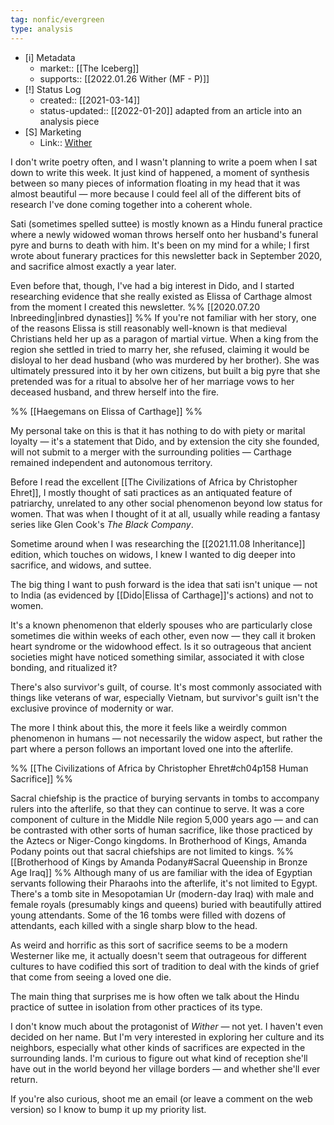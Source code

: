 ```yaml
---
tag: nonfic/evergreen
type: analysis
---
```


- [i] Metadata
	- market:: [[The Iceberg]]
	- supports:: [[2022.01.26 Wither (MF - P)]]
- [!] Status Log
	- created:: [[2021-03-14]]
	- status-updated:: [[2022-01-20]] adapted from an article into an analysis piece
- [S] Marketing
	- Link:: [Wither](https://newsletter.eleanorkonik.com/wither) 

I don't write poetry often, and I wasn't planning to write a poem when I sat down to write this week. It just kind of happened, a moment of synthesis between so many pieces of information floating in my head that it was almost beautiful — more because I could feel all of the different bits of research I've done coming together into a coherent whole. 

Sati (sometimes spelled suttee) is mostly known as a Hindu funeral practice where a newly widowed woman throws herself onto her husband's funeral pyre and burns to death with him. It's been on my mind for a while; I first wrote about funerary practices for this newsletter back in September 2020, and sacrifice almost exactly a year later. 

Even before that, though, I've had a big interest in Dido, and I started researching evidence that she really existed as Elissa of Carthage almost from the moment I created this newsletter. %% [[2020.07.20 Inbreeding|inbred dynasties]] %% If you're not familiar with her story, one of the reasons Elissa is still reasonably well-known is that medieval Christians held her up as a paragon of martial virtue. When a king from the region she settled in tried to marry her, she refused, claiming it would be disloyal to her dead husband (who was murdered by her brother). She was ultimately pressured into it by her own citizens, but built a big pyre that she pretended was for a ritual to absolve her of her marriage vows to her deceased husband, and threw herself into the fire.

%% [[Haegemans on Elissa of Carthage]] %%

My personal take on this is that it has nothing to do with piety or marital loyalty — it's a statement that Dido, and by extension the city she founded, will not submit to a merger with the surrounding polities — Carthage remained independent and autonomous territory.

Before I read the excellent [[The Civilizations of Africa by Christopher Ehret]], I mostly thought of sati practices as an antiquated feature of patriarchy, unrelated to any other social phenomenon beyond low status for women. That was when I thought of it at all, usually while reading a fantasy series like Glen Cook's _The Black Company_. 

Sometime around when I was researching the [[2021.11.08 Inheritance]] edition, which touches on widows, I knew I wanted to dig deeper into sacrifice, and widows, and suttee. 

The big thing I want to push forward is the idea that sati isn't unique — not to India (as evidenced by  [[Dido|Elissa of Carthage]]'s actions) and not to women.

It's a known phenomenon that elderly spouses who are particularly close sometimes die within weeks of each other, even now — they call it broken heart syndrome or the widowhood effect. Is it so outrageous that ancient societies might have noticed something similar, associated it with close bonding, and ritualized it?

There's also survivor's guilt, of course. It's most commonly associated with things like veterans of war, especially Vietnam, but survivor's guilt isn't the exclusive province of modernity or war. 

The more I think about this, the more it feels like a weirdly common phenomenon in humans — not necessarily the widow aspect, but rather the part where a person follows an important loved one into the afterlife. 

%% [[The Civilizations of Africa by Christopher Ehret#ch04p158 Human Sacrifice]] %%

Sacral chiefship is the practice of burying servants in tombs to accompany rulers into the afterlife, so that they can continue to serve. It was a core component of culture in the Middle Nile region 5,000 years ago — and can be contrasted with other sorts of human sacrifice, like those practiced by the Aztecs or Niger-Congo kingdoms. In Brotherhood of Kings, Amanda Podany points out that sacral chiefships are not limited to kings. %% [[Brotherhood of Kings by Amanda Podany#Sacral Queenship in Bronze Age Iraq]] %% Although many of us are familiar with the idea of Egyptian servants following their Pharaohs into the afterlife, it's not limited to Egypt. There's a tomb site in Mesopotamian Ur (modern-day Iraq) with male and female royals (presumably kings and queens) buried with beautifully attired young attendants. Some of the 16 tombs were filled with dozens of attendants, each killed with a single sharp blow to the head. 

As weird and horrific as this sort of sacrifice seems to be a modern Westerner like me, it actually doesn't seem that outrageous for different cultures to have codified this sort of tradition to deal with the kinds of grief that come from seeing a loved one die. 

The main thing that surprises me is how often we talk about the Hindu practice of suttee in isolation from other practices of its type. 

I don't know much about the protagonist of _Wither_ — not yet. I haven't even decided on her name. But I'm very interested in exploring her culture and its neighbors, especially what other kinds of sacrifices are expected in the surrounding lands. I'm curious to figure out what kind of reception she'll have out in the world beyond her village borders — and whether she'll ever return. 

If you're also curious, shoot me an email (or leave a comment on the web version)  so I know to bump it up my priority list. 



